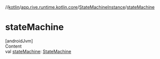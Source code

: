 //[kotlin](../../../index.md)/[app.rive.runtime.kotlin.core](../index.md)/[StateMachineInstance](index.md)/[stateMachine](state-machine.md)



# stateMachine  
[androidJvm]  
Content  
val [stateMachine](state-machine.md): [StateMachine](../-state-machine/index.md)  



